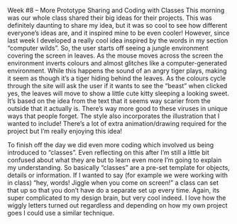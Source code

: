 Week #8 – More Prototype Sharing and Coding with Classes 
This morning was our whole class shared their big ideas for their projects. This was definitely daunting to share my idea, but it was so cool to see how different everyone’s ideas are, and it inspired mine to be even cooler! However, since last week I developed a really cool idea inspired by the words in my section “computer wilds”. So, the user starts off seeing a jungle environment covering the screen in leaves. As the mouse moves across the screen the environment inverts colours and almost glitches like a computer-generated environment. While this happens the sound of an angry tiger plays, making it seem as though it’s a tiger hiding behind the leaves. As the colours cycle through the site will ask the user if it wants to see the “beast” when clicked yes, the leaves will move to show a little cute kitty sleeping a looking sweet. It’s based on the idea from the text that it seems way scarier from the outside that it actually is. There’s way more good to these viruses in unique ways that people forget. The style also incorporates the illustration that I wanted to include! There’s a lot of extra animation/drawing required for the project but I’m really enjoying this idea!

To finish off the day we did even more coding which involved us being introduced to “classes”. Even reflecting on this after I’m still a little bit confused about what they are but to learn even more I’m going to explain my understanding. So basically “classes” are a pre-set template for objects, details or information. If I wanted to say (for example we were working with in class) “hey, words! Jiggle when you come on screen!” a class can set that up so that you don’t have do a separate set up every time. Again, its super complicated to my design brain, but very cool indeed. I love how the wiggly letters turned out regardless and depending on how my own project goes I could use a similar technique. 

